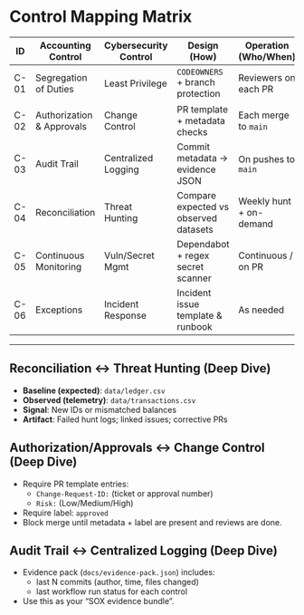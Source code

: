 # Control Mapping Matrix

| ID | Accounting Control | Cybersecurity Control | Design (How) | Operation (Who/When) | Evidence (Where) |
|---|---|---|---|---|---|
| C-01 | Segregation of Duties | Least Privilege | `CODEOWNERS` + branch protection | Reviewers on each PR | PR page; Settings screenshots |
| C-02 | Authorization & Approvals | Change Control | PR template + metadata checks | Each merge to `main` | PR timeline; `Change Control Gate` logs |
| C-03 | Audit Trail | Centralized Logging | Commit metadata → evidence JSON | On pushes to `main` | `docs/evidence-pack.json` |
| C-04 | Reconciliation | Threat Hunting | Compare expected vs observed datasets | Weekly hunt + on-demand | `Threat Hunt` workflow logs |
| C-05 | Continuous Monitoring | Vuln/Secret Mgmt | Dependabot + regex secret scanner | Continuous / on PR | Security alerts; `Secret Scan` logs |
| C-06 | Exceptions | Incident Response | Incident issue template & runbook | As needed | Closed incident issues with links |

---

## Reconciliation ↔ Threat Hunting (Deep Dive)

- **Baseline (expected)**: `data/ledger.csv`
- **Observed (telemetry)**: `data/transactions.csv`
- **Signal**: New IDs or mismatched balances
- **Artifact**: Failed hunt logs; linked issues; corrective PRs

## Authorization/Approvals ↔ Change Control (Deep Dive)

- Require PR template entries:
  - `Change-Request-ID:` (ticket or approval number)
  - `Risk:` (Low/Medium/High)
- Require label: `approved`
- Block merge until metadata + label are present and reviews are done.

## Audit Trail ↔ Centralized Logging (Deep Dive)

- Evidence pack (`docs/evidence-pack.json`) includes:
  - last N commits (author, time, files changed)
  - last workflow run status for each control
- Use this as your “SOX evidence bundle”.

